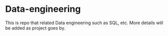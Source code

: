 # Data-engineering

This is repo that related Data engineering such as SQL, etc. 
More details will be added as project goes by.
